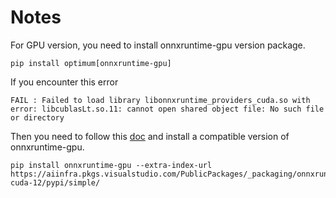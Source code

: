 # Notes
For GPU version, you need to install onnxruntime-gpu version package. 
```
pip install optimum[onnxruntime-gpu]
```
If you encounter this error
```
FAIL : Failed to load library libonnxruntime_providers_cuda.so with error: libcublasLt.so.11: cannot open shared object file: No such file or directory
```
Then you need to follow this [doc](https://onnxruntime.ai/docs/install/) and install a compatible version of onnxruntime-gpu.
```
pip install onnxruntime-gpu --extra-index-url https://aiinfra.pkgs.visualstudio.com/PublicPackages/_packaging/onnxruntime-cuda-12/pypi/simple/
```